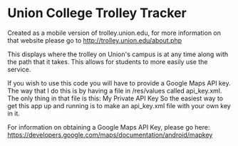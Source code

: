 Union College Trolley Tracker
=============================

Created as a mobile version of trolley.union.edu, for more information on that website please go to
http://trolley.union.edu/about.php

This displays where the trolley on Union's campus is at any time along with the path that it takes.
This allows for students to more easily use the service.


If you wish to use this code you will have to provide a Google Maps API key. The way that I do this is by having
a file in /res/values called api_key.xml. The only thing in that file is this:
    <resources>
        <string name="api_key">My Private API Key</string>
    </resources>
So the easiest way to get this app up and running is to make an api_key.xml file with your own key in it.

For information on obtaining a Google Maps API Key, please go here:
https://developers.google.com/maps/documentation/android/mapkey